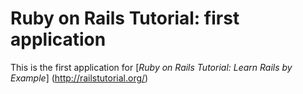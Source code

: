 # Ruby on Rails Tutorial: first application

This is the first application for
[*Ruby on Rails Tutorial: Learn Rails by Example*]
(http://railstutorial.org/)